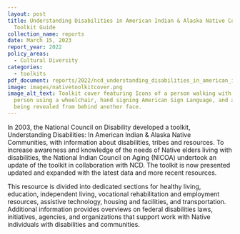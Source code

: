 ```yaml
---
layout: post
title: Understanding Disabilities in American Indian & Alaska Native Communities
  Toolkit Guide
collection_name: reports
date: March 15, 2023
report_year: 2022
policy_areas:
  - Cultural Diversity
categories:
  - toolkits
pdf_document: reports/2022/ncd_understanding_disabilities_in_american_indian_508.pdf
image: images/nativetoolkitcover.png
image_alt_text: Toolkit cover featuring Icons of a person walking with a cane, a
  person using a wheelchair, hand signing American Sign Language, and a face
  being revealed from behind another face.
---
```

In 2003, the National Council on Disability developed a toolkit, Understanding Disabilities: In American Indian & Alaska Native Communities, with information about disabilities, tribes and resources. To increase awareness and knowledge of the needs of Native elders living with disabilities, the National Indian Council on Aging (NICOA) undertook an update of the toolkit in collaboration with NCD. The toolkit is now presented updated and expanded with the latest data and more recent resources.

This resource is divided into dedicated sections for healthy living, education, independent living, vocational rehabilitation and employment resources, assistive technology, housing and facilities, and transportation. Additional information provides overviews on federal disabilities laws, initiatives, agencies, and organizations that support work with Native individuals with disabilities and communities.
